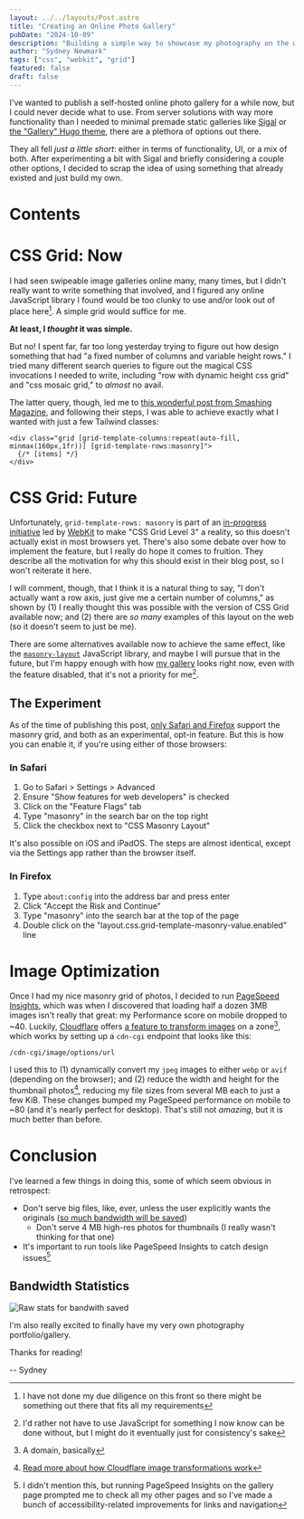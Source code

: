 ```yaml
---
layout: ../../layouts/Post.astro
title: "Creating an Online Photo Gallery"
pubDate: "2024-10-09"
description: "Building a simple way to showcase my photography on the web; and: please make CSS Masonry Grid a reality!"
author: "Sydney Newmark"
tags: ["css", "webkit", "grid"]
featured: false
draft: false
---
```


I've wanted to publish a self-hosted online photo gallery for a while now, but I could never decide what to use. From server solutions with way more functionality than I needed to minimal premade static galleries like [Sigal](http://sigal.saimon.org/en/latest/) or [the "Gallery" Hugo theme](https://themes.gohugo.io/themes/hugo-theme-gallery/), there are a plethora of options out there.

They all fell _just a little short_: either in terms of functionality, UI, or a mix of both. After experimenting a bit with Sigal and briefly considering a couple other options, I decided to scrap the idea of using something that already existed and just build my own.

# Contents

# CSS Grid: Now

I had seen swipeable image galleries online many, many times, but I didn't really want to write something that involved, and I figured any online JavaScript library I found would be too clunky to use and/or look out of place here[^1]. A simple grid would suffice for me.

**At least, I _thought_ it was simple.**

But no! I spent far, far too long yesterday trying to figure out how design something that had "a fixed number of columns and variable height rows." I tried many different search queries to figure out the magical CSS invocations I needed to write, including "row with dynamic height css grid" and "css mosaic grid," to _almost_ no avail.

The latter query, though, led me to [this wonderful post from Smashing Magazine](https://www.smashingmagazine.com/native-css-masonry-layout-css-grid/), and following their steps, I was able to achieve exactly what I wanted with just a few Tailwind classes:

```tsx
<div class="grid [grid-template-columns:repeat(auto-fill, minmax(160px,1fr))] [grid-template-rows:masonry]">
  {/* [items] */}
</div>
```

# CSS Grid: Future

Unfortunately, `grid-template-rows: masonry` is part of an [in-progress initiative](https://webkit.org/blog/15269/help-us-invent-masonry-layouts-for-css-grid-level-3/) led by [WebKit](https://webkit.org) to make "CSS Grid Level 3" a reality, so this doesn't actually exist in most browsers yet. There's also some debate over how to implement the feature, but I really do hope it comes to fruition. They describe all the motivation for why this should exist in their blog post, so I won't reiterate it here.

I will comment, though, that I think it is a natural thing to say, "I don't actually want a row axis, just give me a certain number of columns," as shown by (1) I really thought this was possible with the version of CSS Grid available now; and (2) there are _so many_ examples of this layout on the web (so it doesn't seem to just be me).

There are some alternatives available now to achieve the same effect, like the [`masonry-layout`](https://masonry.desandro.com) JavaScript library, and maybe I will pursue that in the future, but I'm happy enough with how [my gallery](/gallery) looks right now, even with the feature disabled, that it's not a priority for me[^2].

## The Experiment

As of the time of publishing this post, [only Safari and Firefox](https://developer.mozilla.org/en-US/docs/Web/CSS/CSS_grid_layout/Masonry_layout#browser_compatibility) support the masonry grid, and both as an experimental, opt-in feature. But this is how you can enable it, if you're using either of those browsers:

### In Safari

1. Go to Safari > Settings > Advanced
2. Ensure "Show features for web developers" is checked
3. Click on the "Feature Flags" tab
4. Type "masonry" in the search bar on the top right
5. Click the checkbox next to "CSS Masonry Layout"

It's also possible on iOS and iPadOS. The steps are almost identical, except via the Settings app rather than the browser itself.

### In Firefox

1. Type `about:config` into the address bar and press enter
2. Click "Accept the Risk and Continue"
3. Type "masonry" into the search bar at the top of the page
4. Double click on the "layout.css.grid-template-masonry-value.enabled" line

# Image Optimization

Once I had my nice masonry grid of photos, I decided to run [PageSpeed Insights](https://pagespeed.web.dev), which was when I discovered that loading half a dozen 3MB images isn't really that great: my Performance score on mobile dropped to ~40. Luckily, [Cloudflare](https://cloudflare.com) offers [a feature to transform images](https://developers.cloudflare.com/images/transform-images/) on a zone[^3], which works by setting up a `cdn-cgi` endpoint that looks like this:

```
/cdn-cgi/image/options/url
```

I used this to (1) dynamically convert my `jpeg` images to either `webp` or `avif` (depending on the browser); and (2) reduce the width and height for the thumbnail photos[^4], reducing my file sizes from several MB each to just a few KiB. These changes bumped my PageSpeed performance on mobile to ~80 (and it's nearly perfect for desktop). That's still not _amazing_, but it is much better than before.

# Conclusion

I've learned a few things in doing this, some of which seem obvious in retrospect:

- Don't serve big files, like, ever, unless the user explicitly wants the originals ([so much bandwidth will be saved](#bandwidth-statistics))
  - Don't serve 4 MB high-res photos for thumbnails (I really wasn't thinking for that one)
- It's important to run tools like PageSpeed Insights to catch design issues[^5]

## Bandwidth Statistics

![Raw stats for bandwith saved](/img/online-gallery/stats.png)

I'm also really excited to finally have my very own photography portfolio/gallery.

Thanks for reading!

-- Sydney

[^1]: I have not done my due diligence on this front so there might be something out there that fits all my requirements

[^2]: I'd rather not have to use JavaScript for something I now know can be done without, but I might do it eventually just for consistency's sake

[^3]: A domain, basically

[^4]: [Read more about how Cloudflare image transformations work](https://developers.cloudflare.com/images/transform-images/)

[^5]: I didn't mention this, but running PageSpeed Insights on the gallery page prompted me to check all my other pages and so I've made a bunch of accessibility-related improvements for links and navigation
